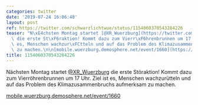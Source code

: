```yaml
---
categories: twitter
date: '2019-07-24 16:06:48'
layout: post
ref: https://twitter.com/schwarzlichtwue/status/1154060370543284226
teaser: "N\xE4chsten Montag startet [@XR_Wuerzburg](https://twitter.com/XR_Wuerzburg)\
  \ die erste St\xF6raktion! Kommt dazu zum Vierr\xF6hrenbrunnen um 17 Uhr. Ziel ist\
  \ es, Menschen wachzur\xFCtteln und auf das Problem des Klimazusammenbruchs aufmerksam\
  \ zu machen.\n\n[mobile.wuerzburg.demosphere.net/event/1660](https://mobile.wuerzburg.demosphere.net/event/1660)"
title: 1154060370543284226
---
```

Nächsten Montag startet [@XR_Wuerzburg](https://twitter.com/XR_Wuerzburg) die erste Störaktion! Kommt dazu zum Vierröhrenbrunnen um 17 Uhr. Ziel ist es, Menschen wachzurütteln und auf das Problem des Klimazusammenbruchs aufmerksam zu machen.

[mobile.wuerzburg.demosphere.net/event/1660](https://mobile.wuerzburg.demosphere.net/event/1660)